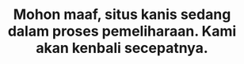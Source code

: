 <html>
  <center>
    <h1>Mohon maaf, situs kanis sedang dalam proses pemeliharaan. Kami akan kenbali secepatnya.</h1>
  </center>
</html>
